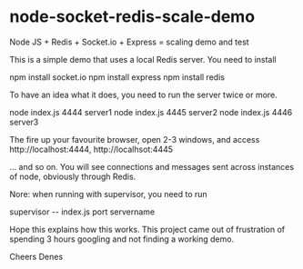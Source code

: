 node-socket-redis-scale-demo
============================

Node JS + Redis + Socket.io + Express = scaling demo and test

This is a simple demo that uses a local Redis server. You need to install 

npm install socket.io
npm install express
npm install redis

To have an idea what it does, you need to run the server twice or more. 

node index.js 4444 server1
node index.js 4445 server2
node index.js 4446 server3

The fire up your favourite browser, open 2-3 windows, and access http://localhost:4444, http://localhsot:4445

... and so on. You will see connections and messages sent across instances of node, obviously through Redis.


Nore:  when running with supervisor, you need to run

supervisor -- index.js port servername

Hope this explains how this works. This project came out of frustration of spending 3 hours googling and not finding a working demo.

Cheers
Denes


